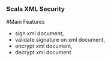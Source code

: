 ### Scala XML Security

#Main Features
-   sign xml document, 
-   validate signature on xml document, 
-   encrypt xml document, 
-   decrypt xml document
